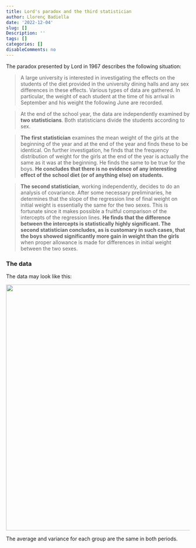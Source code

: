 ```yaml
---
title: Lord's paradox and the third statistician
author: Llorenç Badiella
date: '2022-12-04'
slug: []
Description: ''
tags: []
categories: []
disableComments: no
---
```


The paradox presented by Lord in 1967 describes the following situation:

> A large university is interested in investigating the effects on the students of the diet provided in the university dining halls and any sex differences in these effects. Various types of data are gathered. In particular, the weight of each student at the time of his arrival in September and his weight the following June are recorded. 

> At the end of the school year, the data are independently examined by **two statisticians**. Both statisticians divide the students according to sex.

> **The first statistician** examines the mean weight of the girls at the beginning of the year and at the end of the year and finds these to be identical. On further investigation, he finds that the frequency distribution of weight for the girls at the end of the year is actually the same as it was at the beginning. He finds the same to be true for the boys.  **He concludes that there is no evidence of any interesting effect of the school diet (or of anything else) on students.** 

> **The second statistician**, working independently, decides to do an analysis of covariance. After some necessary preliminaries, he determines that the slope of the regression line of final weight on initial weight is essentially the same for the two sexes. This is fortunate since it makes possible a fruitful comparison of the intercepts of the regression lines. **He finds that the difference between the intercepts is statistically highly significant. The second statistician concludes, as is customary in such cases, that the boys showed significantly more gain in weight than the girls** when proper allowance is made for differences in initial weight between the two sexes. 

### The data

The data may look like this:

<img src="{{< blogdown/postref >}}index.en_files/figure-html/p1-1.png" width="672" />

The average and variance for each group are the same in both periods.

